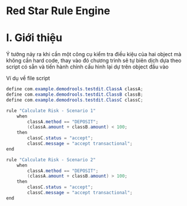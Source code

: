 # Red Star Rule Engine

# I. Giới thiệu

Ý tưởng nảy ra khi cần một công cụ kiểm tra điều kiệu của hai object mà không cần hard code, thay vào đó chương trình sẽ tự biên dịch dựa theo script có sẵn và tiến hành chỉnh cấu hình lại dự trên object đầu vào

Ví dụ về file script

```java
define com.example.demodrools.testdit.ClassA classA;
define com.example.demodrools.testdit.ClassB classB;
define com.example.demodrools.testdit.ClassC classC;

rule "Calculate Risk - Scenario 1"
    when
        classA.method == "DEPOSIT";
        (classA.amount + classB.amount) < 100;
    then
        classC.status = "accept";
        classC.message = "accept transactional";
end

rule "Calculate Risk - Scenario 2"
    when
        classA.method == "DEPOSIT";
        (classA.amount + classB.amount) > 100;
    then
        classC.status = "accept";
        classC.message = "accept transactional";
end
```